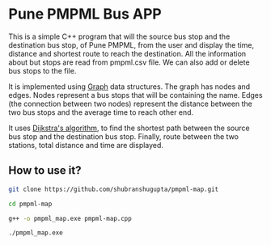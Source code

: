 # Pune PMPML Bus APP

This is a simple C++ program that will the source bus stop and the destination bus stop, of Pune PMPML, from the user and display the time, distance and shortest route to reach the destination. All the information about but stops are read from pmpml.csv file. We can also add or delete bus stops to the file.

It is implemented using [Graph](https://en.wikipedia.org/wiki/Graph_(abstract_data_type)) data structures. The graph has nodes and edges. Nodes represent a bus stops that will be containing the name. Edges (the connection between two nodes) represent the distance between the two bus stops and the average time to reach other end.

It uses [Dijkstra's algorithm](https://en.wikipedia.org/wiki/Dijkstra%27s_algorithm), to find the shortest path between the source bus stop and the destination bus stop. Finally, route between the two stations, total distance and time are displayed.

## How to use it?

```bash
git clone https://github.com/shubranshugupta/pmpml-map.git

cd pmpml-map

g++ -o pmpml_map.exe pmpml-map.cpp

./pmpml_map.exe
```
